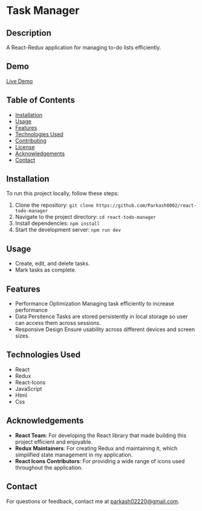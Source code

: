# Task Manager

## Description

A React-Redux application for managing to-do lists efficiently.

## Demo

[Live Demo](https://parkash-react-redux-task-manager.netlify.app/)

## Table of Contents

- [Installation](#installation)
- [Usage](#usage)
- [Features](#features)
- [Technologies Used](#technologies-used)
- [Contributing](#contributing)
- [License](#license)
- [Acknowledgements](#acknowledgements)
- [Contact](#contact)

## Installation

To run this project locally, follow these steps:

1. Clone the repository: `git clone https://github.com/Parkash0002/react-todo-manager`
2. Navigate to the project directory: `cd react-todo-manager`
3. Install dependencies: `npm install`
4. Start the development server: `npm run dev`

## Usage

- Create, edit, and delete tasks.
- Mark tasks as complete.

## Features

- Performance Optimization
  Managing task efficiently to increase performance
- Data Persitence
  Tasks are stored persistently in local storage so user can access them across sessions.
- Responsive Design
  Ensure usability across different devices and screen sizes.

## Technologies Used

- React
- Redux
- React-Icons
- JavaScript
- Html
- Css

## Acknowledgements

- **React Team**: For developing the React library that made building this project efficient and enjoyable.
- **Redux Maintainers**: For creating Redux and maintaining it, which simplified state management in my application.
- **React Icons Contributors**: For providing a wide range of icons used throughout the application.

## Contact

For questions or feedback, contact me at parkash02220@gmail.com.
